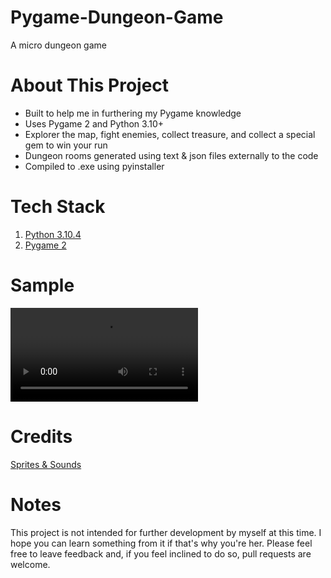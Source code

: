 # Pygame-Dungeon-Game
A micro dungeon game

# About This Project
- Built to help me in furthering my Pygame knowledge
- Uses Pygame 2 and Python 3.10+
- Explorer the map, fight enemies, collect treasure, and collect a special gem to win your run
- Dungeon rooms generated using text & json files externally to the code
- Compiled to .exe using pyinstaller

# Tech Stack
1. [Python 3.10.4](https://www.python.org/)
2. [Pygame 2](https://www.pygame.org/news)

# Sample
![Preview](https://i.imgur.com/QOjcAOn.mp4)

# Credits
[Sprites & Sounds](https://pixel-boy.itch.io/ninja-adventure-asset-pack)

# Notes
This project is not intended for further development by myself at this time. I hope you can learn something from it if that's why you're her. Please feel free to leave feedback and, if you feel inclined to do so, pull requests are welcome.
